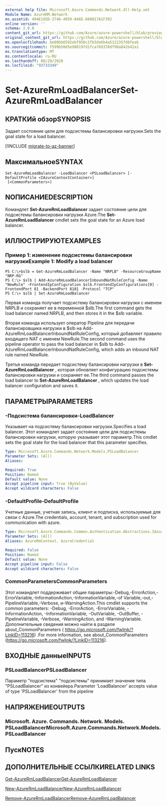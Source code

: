 ```yaml
---
external help file: Microsoft.Azure.Commands.Network.dll-Help.xml
Module Name: AzureRM.Network
ms.assetid: 494E185D-3746-4959-846E-660017A1F392
online version: ''
schema: 2.0.0
content_git_url: https://github.com/Azure/azure-powershell/blob/preview/src/ResourceManager/Network/Commands.Network/help/Set-AzureRmLoadBalancer.md
original_content_git_url: https://github.com/Azure/azure-powershell/blob/preview/src/ResourceManager/Network/Commands.Network/help/Set-AzureRmLoadBalancer.md
ms.openlocfilehash: be09bb6592ebf950c2fb3de6b4a512235fd0feab
ms.sourcegitcommit: f599b50d5e980197d1fca769378df90a842b42a1
ms.translationtype: MT
ms.contentlocale: ru-RU
ms.lasthandoff: 08/20/2020
ms.locfileid: "93733349"
---
```

# <span data-ttu-id="f4b5d-101">Set-AzureRmLoadBalancer</span><span class="sxs-lookup"><span data-stu-id="f4b5d-101">Set-AzureRmLoadBalancer</span></span>

## <span data-ttu-id="f4b5d-102">КРАТКИй обзор</span><span class="sxs-lookup"><span data-stu-id="f4b5d-102">SYNOPSIS</span></span>
<span data-ttu-id="f4b5d-103">Задает состояние цели для подсистемы балансировки нагрузки.</span><span class="sxs-lookup"><span data-stu-id="f4b5d-103">Sets the goal state for a load balancer.</span></span>

[!INCLUDE [migrate-to-az-banner](../../includes/migrate-to-az-banner.md)]

## <span data-ttu-id="f4b5d-104">Максимальное</span><span class="sxs-lookup"><span data-stu-id="f4b5d-104">SYNTAX</span></span>

```
Set-AzureRmLoadBalancer -LoadBalancer <PSLoadBalancer> [-DefaultProfile <IAzureContextContainer>]
 [<CommonParameters>]
```

## <span data-ttu-id="f4b5d-105">NОПИСАНИЕ</span><span class="sxs-lookup"><span data-stu-id="f4b5d-105">DESCRIPTION</span></span>
<span data-ttu-id="f4b5d-106">Командлет **Set-AzureRmLoadBalancer** задает состояние цели для подсистемы балансировки нагрузки Azure.</span><span class="sxs-lookup"><span data-stu-id="f4b5d-106">The **Set-AzureRmLoadBalancer** cmdlet sets the goal state for an Azure load balancer.</span></span>

## <span data-ttu-id="f4b5d-107">ИЛЛЮСТРИРУЮТ</span><span class="sxs-lookup"><span data-stu-id="f4b5d-107">EXAMPLES</span></span>

### <span data-ttu-id="f4b5d-108">Пример 1: изменение подсистемы балансировки нагрузки</span><span class="sxs-lookup"><span data-stu-id="f4b5d-108">Example 1: Modify a load balancer</span></span>
```
PS C:\>$slb = Get-AzureRmLoadBalancer -Name "NRPLB" -ResourceGroupName "NRP-RG"
PS C:\> $slb | Add-AzureRmLoadBalancerInboundNatRuleConfig -Name "NewRule" -FrontendIpConfiguration $slb.FrontendIpConfigurations[0] -FrontendPort 81 -BackendPort 8181 -Protocol "TCP"
PS C:\> $slb | Set-AzureRmLoadBalancer
```

<span data-ttu-id="f4b5d-109">Первая команда получает подсистему балансировки нагрузки с именем NRPLB и сохраняет ее в переменной $slb.</span><span class="sxs-lookup"><span data-stu-id="f4b5d-109">The first command gets the load balancer named NRPLB, and then stores it in the $slb variable.</span></span>

<span data-ttu-id="f4b5d-110">Вторая команда использует оператор Pipeline для передачи балансировщика нагрузки в $slb на Add-AzureRmLoadBalancerInboundNatRuleConfig, который добавляет правило входящего NAT с именем NewRule.</span><span class="sxs-lookup"><span data-stu-id="f4b5d-110">The second command uses the pipeline operator to pass the load balancer in $slb to Add-AzureRmLoadBalancerInboundNatRuleConfig, which adds an inbound NAT rule named NewRule.</span></span>

<span data-ttu-id="f4b5d-111">Третья команда передает подсистему балансировки нагрузки в **Set-AzureRmLoadBalancer** , которая обновляет конфигурацию подсистемы балансировки нагрузки и сохраняет ее.</span><span class="sxs-lookup"><span data-stu-id="f4b5d-111">The third command passes the load balancer to **Set-AzureRmLoadBalancer** , which updates the load balancer configuration and saves it.</span></span>

## <span data-ttu-id="f4b5d-112">ПАРАМЕТРЫ</span><span class="sxs-lookup"><span data-stu-id="f4b5d-112">PARAMETERS</span></span>

### <span data-ttu-id="f4b5d-113">-Подсистема балансировки</span><span class="sxs-lookup"><span data-stu-id="f4b5d-113">-LoadBalancer</span></span>
<span data-ttu-id="f4b5d-114">Указывает на подсистему балансировки нагрузки.</span><span class="sxs-lookup"><span data-stu-id="f4b5d-114">Specifies a load balancer.</span></span>
<span data-ttu-id="f4b5d-115">Этот командлет задает состояние цели для подсистемы балансировки нагрузки, которую указывает этот параметр.</span><span class="sxs-lookup"><span data-stu-id="f4b5d-115">This cmdlet sets the goal state for the load balancer that this parameter specifies.</span></span>

```yaml
Type: Microsoft.Azure.Commands.Network.Models.PSLoadBalancer
Parameter Sets: (All)
Aliases: 

Required: True
Position: Named
Default value: None
Accept pipeline input: True (ByValue)
Accept wildcard characters: False
```

### <span data-ttu-id="f4b5d-116">-DefaultProfile</span><span class="sxs-lookup"><span data-stu-id="f4b5d-116">-DefaultProfile</span></span>
<span data-ttu-id="f4b5d-117">Учетные данные, учетная запись, клиент и подписка, используемые для связи с Azure.</span><span class="sxs-lookup"><span data-stu-id="f4b5d-117">The credentials, account, tenant, and subscription used for communication with azure.</span></span>

```yaml
Type: Microsoft.Azure.Commands.Common.Authentication.Abstractions.IAzureContextContainer
Parameter Sets: (All)
Aliases: AzureRmContext, AzureCredential

Required: False
Position: Named
Default value: None
Accept pipeline input: False
Accept wildcard characters: False
```

### <span data-ttu-id="f4b5d-118">CommonParameters</span><span class="sxs-lookup"><span data-stu-id="f4b5d-118">CommonParameters</span></span>
<span data-ttu-id="f4b5d-119">Этот командлет поддерживает общие параметры:-Debug,-ErrorAction,-ErrorVariable,-InformationAction,-InformationVariable,-of Variable,-out,-PipelineVariable,-Verbose, и-WarningAction.</span><span class="sxs-lookup"><span data-stu-id="f4b5d-119">This cmdlet supports the common parameters: -Debug, -ErrorAction, -ErrorVariable, -InformationAction, -InformationVariable, -OutVariable, -OutBuffer, -PipelineVariable, -Verbose, -WarningAction, and -WarningVariable.</span></span> <span data-ttu-id="f4b5d-120">Дополнительные сведения можно найти в разделе about_CommonParameters ( https://go.microsoft.com/fwlink/?LinkID=113216) .</span><span class="sxs-lookup"><span data-stu-id="f4b5d-120">For more information, see about_CommonParameters (https://go.microsoft.com/fwlink/?LinkID=113216).</span></span>

## <span data-ttu-id="f4b5d-121">ВХОДНЫЕ данные</span><span class="sxs-lookup"><span data-stu-id="f4b5d-121">INPUTS</span></span>

### <span data-ttu-id="f4b5d-122">PSLoadBalancer</span><span class="sxs-lookup"><span data-stu-id="f4b5d-122">PSLoadBalancer</span></span>
<span data-ttu-id="f4b5d-123">Параметр "подсистема" "подсистемы" принимает значение типа "PSLoadBalancer" из конвейера.</span><span class="sxs-lookup"><span data-stu-id="f4b5d-123">Parameter 'LoadBalancer' accepts value of type 'PSLoadBalancer' from the pipeline</span></span>

## <span data-ttu-id="f4b5d-124">НАПРЯЖЕНИЕ</span><span class="sxs-lookup"><span data-stu-id="f4b5d-124">OUTPUTS</span></span>

### <span data-ttu-id="f4b5d-125">Microsoft. Azure. Commands. Network. Models. PSLoadBalancer</span><span class="sxs-lookup"><span data-stu-id="f4b5d-125">Microsoft.Azure.Commands.Network.Models.PSLoadBalancer</span></span>

## <span data-ttu-id="f4b5d-126">Пуск</span><span class="sxs-lookup"><span data-stu-id="f4b5d-126">NOTES</span></span>

## <span data-ttu-id="f4b5d-127">ДОПОЛНИТЕЛЬНЫЕ ССЫЛКИ</span><span class="sxs-lookup"><span data-stu-id="f4b5d-127">RELATED LINKS</span></span>

[<span data-ttu-id="f4b5d-128">Get-AzureRmLoadBalancer</span><span class="sxs-lookup"><span data-stu-id="f4b5d-128">Get-AzureRmLoadBalancer</span></span>](./Get-AzureRmLoadBalancer.md)

[<span data-ttu-id="f4b5d-129">New-AzureRmLoadBalancer</span><span class="sxs-lookup"><span data-stu-id="f4b5d-129">New-AzureRmLoadBalancer</span></span>](./New-AzureRmLoadBalancer.md)

[<span data-ttu-id="f4b5d-130">Remove-AzureRmLoadBalancer</span><span class="sxs-lookup"><span data-stu-id="f4b5d-130">Remove-AzureRmLoadBalancer</span></span>](./Remove-AzureRmLoadBalancer.md)



